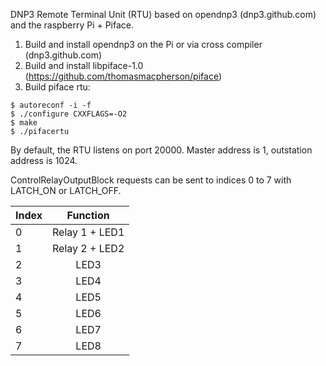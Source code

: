 DNP3 Remote Terminal Unit (RTU) based on opendnp3 (dnp3.github.com) and the raspberry Pi + Piface.

1. Build and install opendnp3 on the Pi or via cross compiler (dnp3.github.com)
2. Build and install libpiface-1.0 (https://github.com/thomasmacpherson/piface)
3. Build piface rtu:

```
$ autoreconf -i -f
$ ./configure CXXFLAGS=-O2
$ make
$ ./pifacertu
```

By default, the RTU listens on port 20000. Master address is 1, outstation address is 1024.

ControlRelayOutputBlock requests can be sent to indices 0 to 7 with LATCH_ON or LATCH_OFF.

| Index         | Function        |
| ------------- |:---------------:|
| 0             | Relay 1 + LED1  |
| 1             | Relay 2 + LED2  |
| 2             | LED3            |
| 3             | LED4            |
| 4             | LED5            |
| 5             | LED6            |
| 6             | LED7            |
| 7             | LED8            |
